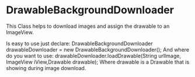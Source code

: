 DrawableBackgroundDownloader
=======

This Class helps to download images and assign the drawable to an ImageView.

Is easy to use just declare:
	DrawableBackgroundDownloader drawableDownloader = new DrawableBackgroundDownloader();
And where do you want to use:
	drawableDownloader.loadDrawable(String urlImage, ImageView iView,Drawable drawable);
Where drawable is a Drawable that is showing during image download.